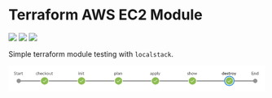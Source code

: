 # Terraform AWS EC2 Module

![](https://img.shields.io/badge/terraform-v1.0.9-blueviolet?logo=terraform)
![](https://img.shields.io/badge/aws-3.63.0-yellow?logo=amazonaws)
![](https://img.shields.io/badge/localstack-latest-white?logo=github)

Simple terraform module testing with `localstack`.

![](images/module-pipeline.png)
